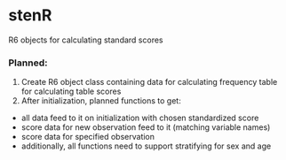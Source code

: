 # stenR
R6 objects for calculating standard scores

### Planned:

1. Create R6 object class containing data for calculating frequency table
for calculating table scores
2. After initialization, planned functions to get:
  * all data feed to it on initialization with chosen standardized score
  * score data for new observation feed to it (matching variable names)
  * score data for specified observation
  * additionally, all functions need to support stratifying for sex and age

